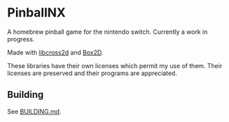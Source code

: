 # PinballNX
A homebrew pinball game for the nintendo switch. Currently a work in progress. 

Made with [libcross2d](https://github.com/Cpasjuste/libcross2d) and [Box2D](https://github.com/erincatto/Box2D).

These libraries have their own licenses which permit my use of them. Their licenses are preserved and their programs are appreciated.

## Building

See [BUILDING.md](./BUILDING.md).